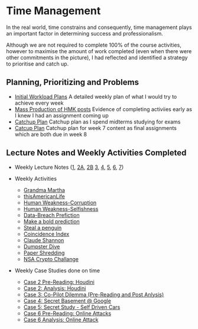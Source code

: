 # Time Management 

In the real world, time constrains and consequently, time management plays an important factor in determining success and professionalism. 

Although we are not required to complete 100% of the course activities, however to maximise the amount of work completed (even when there were other commitments in the picture), I had reflected and identified a strategy to prioritise and catch up.  

## Planning, Prioritizing and Problems
* [Initial Workload Plans](https://jennax-seceng.tumblr.com/post/185632931261/wk02-reflections) A detailed weekly plan of what I would try to achieve every week 
* [Mass Production of HMK posts](https://jennax-seceng.tumblr.com/post/185772795136/yes-its-hmk-spamming-time) Evidence of completing activiies early as I knew I had an assignment coming up
* [Catchup Plan](https://jennax-seceng.tumblr.com/post/186130348941/oh-boi) Catchup plan as I spend midterms studying for exams
* [Catcup Plan](https://jennax-seceng.tumblr.com/post/186414361296/halp-it-became-wk8) Catchup plan for week 7 content as final assignments which are both due in week 8

## Lecture Notes and Weekly Activities Completed

* Weekly Lecture Notes ([1](https://jennax-seceng.tumblr.com/post/185441670181/thots-on-lect01), [2A](https://jennax-seceng.tumblr.com/post/185630154131/wk02-a-notes), [2B](https://jennax-seceng.tumblr.com/post/185631707816/wk02-b-notes) [3](https://jennax-seceng.tumblr.com/post/185901350811/wk03-notes), [4](https://jennax-seceng.tumblr.com/post/185901812766/wk04-notes), [5](https://jennax-seceng.tumblr.com/post/185999164706/week-05-notes), [6](https://jennax-seceng.tumblr.com/post/186415228531/week-6-lectures), [7](https://jennax-seceng.tumblr.com/post/186322711311/week-07-notes-a)) 

* Weekly Activities 
    * [Grandma Martha](https://jennax-seceng.tumblr.com/post/186177254186/grandma-martha)
    * [thisAmericanLife](https://jennax-seceng.tumblr.com/post/186153039791/thisamericanlife)
    * [Human Weakness-Corruption](https://jennax-seceng.tumblr.com/post/185772795136/yes-its-hmk-spamming-time)
    * [Human Weakness-Selfishness](https://jennax-seceng.tumblr.com/post/185772795136/yes-its-hmk-spamming-time)
    * [Data-Breach Prefiction](https://jennax-seceng.tumblr.com/post/185772795136/yes-its-hmk-spamming-time)
    * [Make a bold prediction](https://jennax-seceng.tumblr.com/post/185772795136/yes-its-hmk-spamming-time)
    * [Steal a penguin](https://jennax-seceng.tumblr.com/post/185670035326/warning-strictly-illegal)
    * [Coincidence Index](https://jennax-seceng.tumblr.com/post/185669124201/hmk-enthusiasm1)
    * [Claude Shannon](https://jennax-seceng.tumblr.com/post/185669124201/hmk-enthusiasm1)
    * [Dumpster Dive](https://jennax-seceng.tumblr.com/post/185563702001/clean-ur-car-adam11)
    * [Paper Shredding](https://jennax-seceng.tumblr.com/post/185515523526/ah-ofc-trump-will-need-more-than-a-million-years)
    * [NSA Crypto Challange](https://jennax-seceng.tumblr.com/post/185442802826/waow-im-so-entertained)

* Weekly Case Studies done on time 
    * [Case 2 Pre-Reading: Houdini](https://jennax-seceng.tumblr.com/post/185533399151/case-study-2-harry-houdini)
    * [Case 2: Analysis: Houdini](https://jennax-seceng.tumblr.com/post/185632647666/harrys-big-brain)
    * [Case 3: Co-Pilot Dilemma (Pre-Reading and Post Anlysis)](https://jennax-seceng.tumblr.com/post/185703542211/wk03-co-pilots-be-salty)
    * [Case 4: Secret Basement @ Google](https://jennax-seceng.tumblr.com/post/185997640181/secret-case-study-wk04)
    * [Case 5: Secret Study - Self Driven Cars](https://jennax-seceng.tumblr.com/post/186171081727/week-5-secret-case-study)
    * [Case 6 Pre-Reading: Online Attacks](https://jennax-seceng.tumblr.com/post/186183555756/wk6-case-study-preparation)
    * [Case 6 Analysis: Online Attack](https://jennax-seceng.tumblr.com/post/186183989871/case-study-wk06)